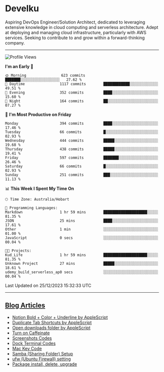 <h1> Develku </h1>

Aspiring DevOps Engineer/Solution Architect, dedicated to leveraging extensive knowledge in cloud computing and serverless architecture. Adept at deploying and managing cloud infrastructure, particularly with AWS services. Seeking to contribute to and grow within a forward-thinking company.


---

<!--START_SECTION:waka-->
![Profile Views](http://img.shields.io/badge/Profile%20Views-10-blue)

**I'm an Early 🐤** 

```text
🌞 Morning                623 commits         ███████░░░░░░░░░░░░░░░░░░   27.62 % 
🌆 Daytime                1117 commits        ████████████░░░░░░░░░░░░░   49.51 % 
🌃 Evening                352 commits         ████░░░░░░░░░░░░░░░░░░░░░   15.60 % 
🌙 Night                  164 commits         ██░░░░░░░░░░░░░░░░░░░░░░░   07.27 % 
```
📅 **I'm Most Productive on Friday** 

```text
Monday                   394 commits         ████░░░░░░░░░░░░░░░░░░░░░   17.46 % 
Tuesday                  66 commits          █░░░░░░░░░░░░░░░░░░░░░░░░   02.93 % 
Wednesday                444 commits         █████░░░░░░░░░░░░░░░░░░░░   19.68 % 
Thursday                 438 commits         █████░░░░░░░░░░░░░░░░░░░░   19.41 % 
Friday                   597 commits         ███████░░░░░░░░░░░░░░░░░░   26.46 % 
Saturday                 66 commits          █░░░░░░░░░░░░░░░░░░░░░░░░   02.93 % 
Sunday                   251 commits         ███░░░░░░░░░░░░░░░░░░░░░░   11.13 % 
```


📊 **This Week I Spent My Time On** 

```text
🕑︎ Time Zone: Australia/Hobart

💬 Programming Languages: 
Markdown                 1 hr 59 mins        ████████████████████░░░░░   81.35 % 
JSON                     25 mins             ████░░░░░░░░░░░░░░░░░░░░░   17.61 % 
Other                    1 min               ░░░░░░░░░░░░░░░░░░░░░░░░░   01.00 % 
JavaScript               0 secs              ░░░░░░░░░░░░░░░░░░░░░░░░░   00.04 % 

🐱‍💻 Projects: 
Kud_Life                 1 hr 59 mins        ████████████████████░░░░░   81.35 % 
Unknown Project          27 mins             █████░░░░░░░░░░░░░░░░░░░░   18.61 % 
udemy_build_serverless_ap0 secs              ░░░░░░░░░░░░░░░░░░░░░░░░░   00.04 % 
```


 Last Updated on 25/12/2023 15:32:33 UTC
<!--END_SECTION:waka-->

---

## [Blog Articles](https://my-digital-garden-green-seven.vercel.app/)

<!--START_SECTION:blog-->
- [Notion Bold + Color + Underline by AppleScript](https://my-digital-garden-green-seven.vercel.app/3-resource/mac-tips/notion-bold-color-underline-by-apple-script/)
- [Duplicate Tab Shortcuts by AppleScript](https://my-digital-garden-green-seven.vercel.app/3-resource/mac-tips/duplicate-tab-shortcuts-by-apple-script/)
- [Open downloads folder by AppleScript](https://my-digital-garden-green-seven.vercel.app/3-resource/mac-tips/open-downloads-folder-by-apple-script/)
- [Turn on Caffeinate](https://my-digital-garden-green-seven.vercel.app/3-resource/mac-tips/turn-on-caffeinate/)
- [Screenshots Codes](https://my-digital-garden-green-seven.vercel.app/3-resource/mac-tips/screenshots-codes/)
- [Dock Terminal Codes](https://my-digital-garden-green-seven.vercel.app/3-resource/mac-tips/dock-terminal-codes/)
- [Mac Key Code](https://my-digital-garden-green-seven.vercel.app/3-resource/mac-tips/mac-key-code/)
- [Samba (Sharing Folder) Setup](https://my-digital-garden-green-seven.vercel.app/3-resource/ubuntu-linux/samba-sharing-folder-setup/)
- [ufw (Ubuntu Firewall) setting](https://my-digital-garden-green-seven.vercel.app/3-resource/ubuntu-linux/ufw-ubuntu-firewall-setting/)
- [Package install, delete, upgrade](https://my-digital-garden-green-seven.vercel.app/apt/package-install-delete-upgrade/)
<!--END_SECTION:blog-->
